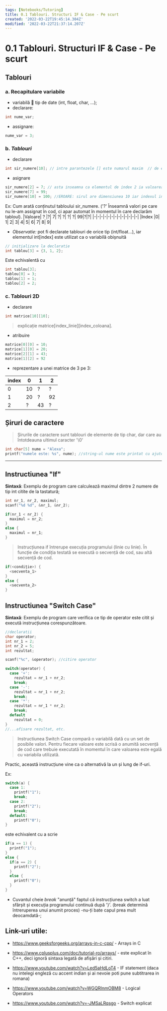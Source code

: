 ```yaml
---
tags: [Notebooks/Tutoring]
title: 0.1 Tablouri. Structuri IF & Case - Pe scurt
created: '2022-03-22T19:45:14.304Z'
modified: '2022-03-22T21:37:14.207Z'
---
```


#  0.1 Tablouri. Structuri IF & Case - Pe scurt

## Tablouri

### a. Recapitulare variabile
- variabilă :link: tip de date (int, float, char, …);
-	declarare:
```C
int nume_var;
```
-	assignare:
```C
nume_var = 3;
```

### b. *Tablouri*
- declarare

```C
int sir_numere[10]; // intre parantezele [] este numarul maxim  // de elemente care poate fi stocat in sir
```
-	asignare
```C
sir_numere[2] = 7; // asta inseamna ca elementul de index 2 ia valoarea 7
sir_numere[7] = 99;
sir_numere[10] = 100; //EROARE: sirul are dimensiunea 10 iar indexul incepe de la 0
```
Ex: Cum arată conținutul tabloului sir_numere. ('?' Înseamnă valori pe care nu le-am assignat în cod, ci apar automat în momentul în care declarăm tabloul).
|Valoare|	?	|?|	7|	?|	?|	?|	?|	99|?|?|
|-|-|-|-|-|-|-|-|-|-|-|-|-|
|Index	|0|	1|	2|	3|	4|	5|	6|	7|	8|	9|

-  *Observatie:* pot fi declarate tablouri de orice tip (int/float...), iar elementul int[index] este utilizat ca o variabilă obișnuită

```C
// initializare la declaratie
int tablou[3] = {3, 1, 2};
```
Este echivalentă cu
```C
int tablou[3];
tablou[0] = 3;
tablou[1] = 1;
tablou[2] = 2;
```

### c. Tablouri 2D
- declarare
```C
int matrice[10][10]; 
```
> explicație matrice[index_linie][index_coloana].

- atribuire
```C
matrice[0][0] = 10;
matrice[1][0] = 20;
matrice[2][1] = 43;
matrice[1][2] = 92
```

- reprezentare a unei matrice de 3 pe 3:

|index|0|1|2|
|-|-|-|-|
|0|10|?|?|
|1|20|?|92|
|2|?|43|?|




## Șiruri de caractere

> Șirurile de caractere sunt tablouri de elemente de tip char, dar care au întotdeauna ultimul caracter '\0'

```C
int char[5] nume = "Alexa";
printf("numele este: %s", nume); //string-ul nume este printat cu ajutorul identificatorului '%s'.
```

---

## Instructiunea "If"
**Sintaxă**: Exemplu de program care calculează maximul dintre 2 numere de tip int citite de la tastatură;
```C
int nr_1, nr_2, maximul;
scanf("%d %d", &nr_1, &nr_2);

if(nr_1 < nr_2) {
  maximul = nr_2;
}
else {
  maximul = nr_1;
}
```

> Instrucțiunea if întrerupe execuția programului (linie cu linie). În funcție de condiția testată se execută o secvență de cod, sau altă secvență de cod.
```C
if(<condiție>) {
  <secventa_1>
}
else {
  <secventa_2>
}
```

## Instructiunea "Switch Case"
**Sintaxă**: Exemplu de program care verifica ce tip de operator este citit și execută instrucțiunea corespunzătoare.

```C
//declaratii
char operator;
int nr_1 = 2;
int nr_2 = 5;
int rezultat;

scanf("%c", &operator); //citire operator

switch(operator) {
  case '+':
    rezultat = nr_1 + nr_2;
    break;
  case '-':
    rezultat = nr_1 + nr_2;
    break;
  case '*':
    rezultat = nr_1 * nr_2;
    break;
  default
    rezultat = 0;
}
//...afisare rezultat, etc.
```
> Instructiunea Switch Case compară o variabilă dată cu un set de posibile valori. Pentru fiecare valoare este scrisă o anumită secvență de cod care trebuie executată în momentul în care valoarea este egală cu variabila utilizată.

Practic, această instrucțiune vine ca o alternativă la un și lung de if-uri.

Ex:
```C
switch(a) {
  case 1:
    printf("1");
    break;
  case 2:
    printf("2");
    break;
  default:
    printf("0");
}
```

este echivalent cu a scrie

```C
if(a == 1) {
  printf("1");
}
else {
  if(a == 2) {
    printf("2");
  }
  else {
    printf("0");
  }
}
```

- Cuvantul cheie *break* "anunță" faptul că instrucțiunea switch a luat sfârșit și execuția programului continuă după '}'. (break determină întreruperea unui anumit proces) -nu-ți bate capul prea mult deocamdată-; 

## Link-uri utile:
- https://www.geeksforgeeks.org/arrays-in-c-cpp/ - Arrays in C

- https://www.cplusplus.com/doc/tutorial-ro/arrays/ - este explicat în C++, deci ignoră sintaxa legată de afișări și citiri.

- https://www.youtube.com/watch?v=Led5aHdLoT4 - IF statement (daca nu intelegi engleză cu accent indian și ai nevoie poti pune subtitrarea in romana)

- https://www.youtube.com/watch?v=WGQRInmOBM8 - Logical Operators

- https://www.youtube.com/watch?v=-JMSaLRqsgo - Switch explicat
